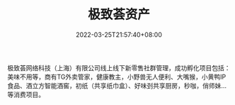 ﻿---
weight: 
title: "极致荟资产"
description: "极致荟网络科技（上海）有限公司线上线下新零售社群管理，成功孵化项目包括：美味不用等，商有TG外卖管家，健康教主，小野兽无人便利、大嘴猴，小黄鸭IP食品、酒立方智能酒窖，初..."
date: 2022-03-25T21:57:40+08:00
lastmod: 2022-03-25T16:45:40+08:00
draft: false
authors: ["Metabd"]
featuredImage: "jizhihuizichan.png"
link: ""
tags: ["投资机构","极致荟资产"]
categories: ["navigation"]
navigation: ["投资机构"]
lightgallery: true
toc: true
pinned: false
recommend: false
recommend1: false
---
极致荟网络科技（上海）有限公司线上线下新零售社群管理，成功孵化项目包括：美味不用等，商有TG外卖管家，健康教主，小野兽无人便利、大嘴猴，小黄鸭IP食品、酒立方智能酒窖，初纸（共享纸巾盒）、好味刭共享厨房，秒咖，俏师妹…等消费项目。
